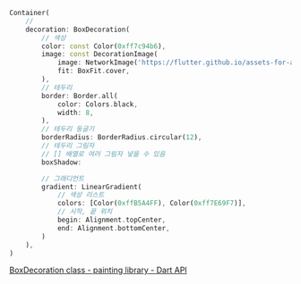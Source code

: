 ```dart
Container(
	// 
	decoration: BoxDecoration(
		// 색상
		color: const Color(0xff7c94b6),
		image: const DecorationImage(
			image: NetworkImage('https://flutter.github.io/assets-for-api-docs/assets/widgets/owl-2.jpg'),
			fit: BoxFit.cover,
		),
		// 테두리
		border: Border.all(
			color: Colors.black,
			width: 8,
		),
		// 테두리 둥글기
		borderRadius: BorderRadius.circular(12),
		// 테두리 그림자
		// [] 배열로 여러 그림자 넣을 수 있음
		boxShadow: 

		// 그래디언트
		gradient: LinearGradient(
			// 색상 리스트
			colors: [Color(0xffB5A4FF), Color(0xff7E69F7)],
			// 시작, 끝 위치
			begin: Alignment.topCenter,
			end: Alignment.bottomCenter,
		)
	),
)
```

[BoxDecoration class - painting library - Dart API](https://api.flutter.dev/flutter/painting/BoxDecoration-class.html)